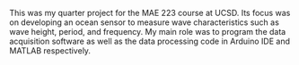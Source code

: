 This was my quarter project for the MAE 223 course at UCSD. Its focus was on developing an ocean sensor to measure wave characteristics such as wave height, period, and frequency. 
My main role was to program the data acquisition software as well as the data processing code in Arduino IDE and MATLAB respectively. 
